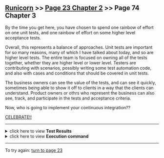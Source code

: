 ## [Runicorn](../page-0/README.md) >> [Page 23 Chapter 2](../page-23/README.md) >> Page 74 Chapter 3

By the time you get here, you have chosen to spend one rainbow of effort on one unit tests, and one rainbow of effort on some higher level acceptance tests.

Overall, this represents a balance of approaches.  Unit tests are important for so many reasons, many of which I have talked about today, and so are higher level tests.  The entire team is focused on owning all of the tests together, whether they are higher level or lower level.  Testers are contributing with scenarios, possibly writing some test automation code, and also with cases and conditions that should be covered in unit tests.  

The business owners can see the value of the tests, and can see it quickly, sometimes being able to show it off to clients in a way that the clients can understand. Product owners or othrs who represent the business can also see, track, and participate in the tests and acceptance criteria.

Now, who is going to implement your continuous integration??

[CELEBRATE!!](https://media.giphy.com/media/kolvlRnXh8Jj2/giphy.gif)

<hr>

<details>
    <summary>click here to view <b>Test Results</b></summary>
    <img width="33%" src="assets/results-.png"/>
    <img width="33%" src="assets/results2-.png"/>
</details>

<details>
    <summary>click here to view <b>Execution command</b></summary>

    ./execute.sh
</details>

<hr>

To try again: [turn to page 23](../page-23/README.md)